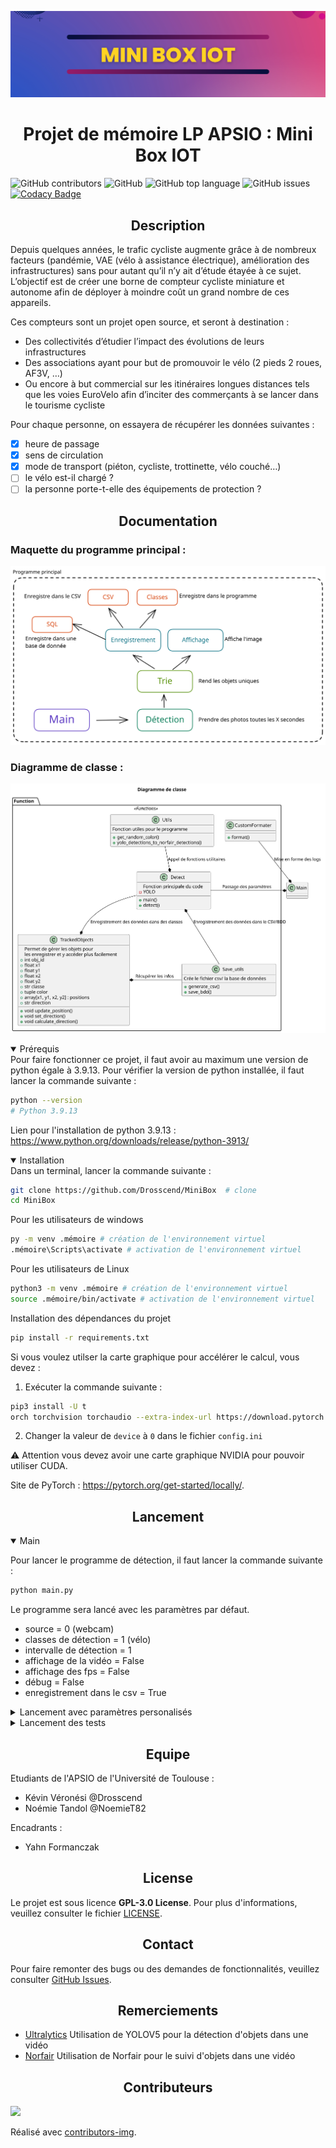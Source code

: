 ![Bannière](/docs/banner.png)
# <h1 align="center">Projet de mémoire LP APSIO : Mini Box IOT</h1>
![GitHub contributors](https://img.shields.io/github/contributors/Drosscend/MiniBox?label=Contributeurs)
![GitHub](https://img.shields.io/github/license/Drosscend/MiniBox)
![GitHub top language](https://img.shields.io/github/languages/top/Drosscend/MiniBox)
![GitHub issues](https://img.shields.io/github/issues/Drosscend/MiniBox)
[![Codacy Badge](https://app.codacy.com/project/badge/Grade/f9d116c1661340d796c6d8feb08fd7c6)](https://www.codacy.com/gh/Drosscend/MiniBox/dashboard?utm_source=github.com&amp;utm_medium=referral&amp;utm_content=Drosscend/MiniBox&amp;utm_campaign=Badge_Grade)

## <h2 align="center">Description</h2>

Depuis quelques années, le trafic cycliste augmente grâce à de nombreux facteurs (pandémie, VAE (vélo à assistance électrique), amélioration des infrastructures) sans pour autant qu’il n’y ait d’étude étayée à ce sujet. L’objectif est de créer une borne de compteur cycliste miniature et autonome afin de déployer à moindre coût un grand nombre de ces appareils.

Ces compteurs sont un projet open source, et seront à destination :
- Des collectivités d’étudier l’impact des évolutions de leurs infrastructures
- Des associations ayant pour but de promouvoir le vélo (2 pieds 2 roues, AF3V, …)
- Ou encore à but commercial sur les itinéraires longues distances tels que les voies EuroVelo afin d’inciter des commerçants à se lancer dans le tourisme cycliste

Pour chaque personne, on essayera de récupérer les données suivantes :
- [x] heure de passage
- [x] sens de circulation
- [x] mode de transport (piéton, cycliste, trottinette, vélo couché…)
- [ ] le vélo est-il chargé ?
- [ ] la personne porte-t-elle des équipements de protection ?

## <h2 align="center">Documentation</h2>

### Maquette du programme principal :
![Programme principal](/docs/maquette_main.svg)

### Diagramme de classe :
![Programme principal (diagramme de classe)](/docs/classDiagram.svg)

<details open>
<summary>Prérequis</summary>
Pour faire fonctionner ce projet, il faut avoir au maximum une version de python égale à 3.9.13. Pour vérifier la version de python installée, il faut lancer la commande suivante :

```bash
python --version
# Python 3.9.13
```

Lien pour l'installation de python 3.9.13 : https://www.python.org/downloads/release/python-3913/

</details>

<details open>
<summary>Installation</summary>
Dans un terminal, lancer la commande suivante :

```bash
git clone https://github.com/Drosscend/MiniBox  # clone
cd MiniBox
```
Pour les utilisateurs de windows
```bash
py -m venv .mémoire # création de l'environnement virtuel
.mémoire\Scripts\activate # activation de l'environnement virtuel
```
Pour les utilisateurs de Linux
```bash
python3 -m venv .mémoire # création de l'environnement virtuel
source .mémoire/bin/activate # activation de l'environnement virtuel
```
Installation des dépendances du projet
```bash
pip install -r requirements.txt
```

Si vous voulez utilser la carte graphique pour accélérer le calcul, vous devez :
1. Exécuter la commande suivante :
```bash
pip3 install -U t
orch torchvision torchaudio --extra-index-url https://download.pytorch.org/whl/cu117
```
2. Changer la valeur de `device` à `0` dans le fichier `config.ini`

⚠️ Attention vous devez avoir une carte graphique NVIDIA pour pouvoir utiliser CUDA.

Site de PyTorch : https://pytorch.org/get-started/locally/.

</details>

## <h2 align="center">Lancement</h2>

<details open>
<summary>Main</summary>

Pour lancer le programme de détection, il faut lancer la commande suivante :
```bash
python main.py
```

Le programme sera lancé avec les paramètres par défaut.
- source = 0 (webcam)
- classes de détection = 1 (vélo)
- intervalle de détection = 1
- affichage de la vidéo = False
- affichage des fps = False
- débug = False
- enregistrement dans le csv = True
</details>

<details>
<summary>Lancement avec paramètres personalisés</summary>

Pour lancer le programme avec des paramètres personnalisés, modifiez le fichier config.ini

Si vous voulez avoir plusieurs fichiers de configuration créer un nouveau fichier `.ini` en vous basant sur le fichier `config.ini` et lancer le programme avec l'option `-c` ou `--config` suivi du chemin vers le fichier de configuration.

Vous pouvez fournir un fichier de configuration personnalisé en utilisant l'option -c ou --config :
```bash
python main.py -c custom_config.ini
```
</details>

<details>
<summary>Lancement des tests</summary>

Pour lancer les tests, il faut lancer la commande suivante :
```bash
pytest Test/
```

</details>

### <h2 align="center">Equipe</h2>

Etudiants de l'APSIO de l'Université de Toulouse :
- Kévin Véronési @Drosscend
- Noémie Tandol @NoemieT82

Encadrants :
- Yahn Formanczak

### <h2 align="center">License</h2>

Le projet est sous licence **GPL-3.0 License**. Pour plus d'informations, veuillez consulter le fichier [LICENSE](LICENSE).

### <h2 align="center">Contact</h2>

Pour faire remonter des bugs ou des demandes de fonctionnalités, veuillez consulter [GitHub Issues](https://github.com/Drosscend/MiniBox/issues).

### <h2 align="center">Remerciements</h2>

- [Ultralytics](https://github.com/ultralytics/yolov5) Utilisation de YOLOV5 pour la détection d'objets dans une vidéo
- [Norfair](https://github.com/tryolabs/norfair) Utilisation de Norfair pour le suivi d'objets dans une vidéo

### <h2 align="center">Contributeurs</h2>

<a href = "https://github.com/Drosscend/MiniBox/graphs/contributors">
  <img src = "https://contrib.rocks/image?repo=Drosscend/MiniBox"/>
</a>

Réalisé avec [contributors-img](https://contrib.rocks).
